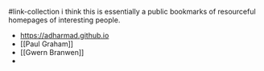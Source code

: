 #link-collection 
i think this is essentially a public bookmarks of resourceful homepages of interesting people.

- https://adharmad.github.io
- [[Paul Graham]]
- [[Gwern Branwen]]
- 